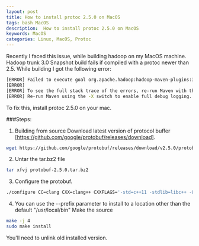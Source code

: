 ```yaml
---
layout: post  
title: How to install protoc 2.5.0 on MacOS 
tags: bash MacOS
description:  How to install protoc 2.5.0 on MacOS
keywords: MacOS
categories: Linux, MacOS, Protoc  
---
```

<div class="toc"></div>

Recently I faced this issue, while building hadoop on my MacOS machine. 
Hadoop trunk 3.0 Snapshot build fails if compiled with a protoc newer than 2.5. While building I got the following error:

```bash
[ERROR] Failed to execute goal org.apache.hadoop:hadoop-maven-plugins:3.1.0-SNAPSHOT:protoc (compile-protoc) on project hadoop-common: org.apache.maven.plugin.MojoExecutionException: protoc version is 'libprotoc 3.4.0', expected version is '2.5.0' -> [Help 1]
[ERROR] 
[ERROR] To see the full stack trace of the errors, re-run Maven with the -e switch.
[ERROR] Re-run Maven using the -X switch to enable full debug logging.
```

To fix this, install protoc 2.5.0 on your mac.

###Steps:

1. Building from source
Download latest version of protocol buffer [https://github.com/google/protobuf/releases/download].

```bash 
wget https://github.com/google/protobuf/releases/download/v2.5.0/protobuf-2.5.0.tar.bz2
```

2. Untar the tar.bz2 file
```bash
tar xfvj protobuf-2.5.0.tar.bz2
```

3. Configure the protobuf.
 
 ```bash cd protobuf-2.5.0
 ./configure CC=clang CXX=clang++ CXXFLAGS='-std=c++11 -stdlib=libc++ -O3 -g' LDFLAGS='-stdlib=libc++' LIBS="-lc++ -lc++abi"
 ```

4. You can use the --prefix parameter to install to a location other than the default "/usr/local/bin"
Make the source

```bash
make -j 4
sudo make install 
```
You'll need to unlink old installed version.


